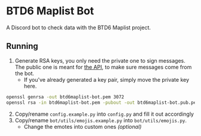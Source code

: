 # BTD6 Maplist Bot

A Discord bot to check data with the BTD6 Maplist project.

## Running

1. Generate RSA keys, you only need the private one to sign messages. The public one is meant for [the API](https://github.com/SartoRiccardo/btd6maplist-api), to make sure messages come from the bot.
   - If you've already generated a key pair, simply move the private key here.
```bash
openssl genrsa -out btd6maplist-bot.pem 3072
openssl rsa -in btd6maplist-bot.pem -pubout -out btd6maplist-bot.pub.pem
```
2. Copy/rename `config.example.py` into `config.py` and fill it out accordingly
3. Copy/rename `bot/utils/emojis.example.py` into `bot/utils/emojis.py`.
   - Change the emotes into custom ones *(optional)*

